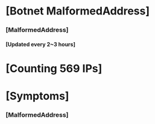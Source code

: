 # [Botnet MalformedAddress]
### [MalformedAddress]
#### [Updated every 2~3 hours]

# [Counting 569 IPs]

# [Symptoms] 
###   [MalformedAddress]
